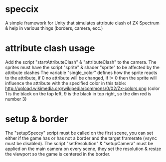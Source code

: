 speccix
=======

A simple framework for Unity that simulates attribute clash of ZX Spectrum &amp; help in various things (borders, camera, ecc.)

attribute clash usage
======
Add the script "startAttributeClash" & "attributeClash" to the camera.
The sprites must have the script "sprite" & shader "sprite" to be affected by the attribute clashes
The variable "single_color" defines how the sprite reacts to the attribute, if 0 no attribute will be changed, if != 0 then the sprite will influence the attribute with the specified color in this table: http://upload.wikimedia.org/wikipedia/commons/0/02/Zx-colors.png (color 1 is the black on the top left, 9 is the black in top right, so the dim red is number 3)

setup & border
======
The "setupSpeccy" script must be called on the first scene, you can set either if the game has or has not a border and the target framerate (vsync must be disabled).
The script "setResolution" & "setupCamera" must be applied on the main camera on every scene, they set the resolution & resize the viewport so the game is centered in the border.
